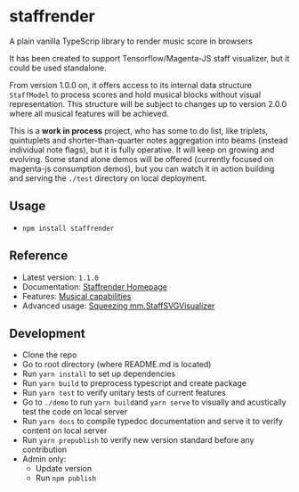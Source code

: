 # staffrender
A plain vanilla TypeScrip library to render music score in browsers

It has been created to support Tensorflow/Magenta-JS staff visualizer, but it could be used standalone.

From version 1.0.0 on, it offers access to its internal data structure `StaffModel` to process scores and hold musical blocks without visual representation. This structure will be subject to changes up to version 2.0.0 where all musical features will be achieved.

This is a **work in process** project, who has some to do list, like triplets, quintuplets and shorter-than-quarter notes aggregation into beams (instead individual note flags), but it is fully operative. It will keep on growing and evolving. Some stand alone demos will be offered (currently focused on magenta-js consumption demos), but you can watch it in action building and serving the `./test` directory on local deployment.

## Usage
- `npm install staffrender`

## Reference
- Latest version: `1.1.0`
- Documentation: [Staffrender Homepage](https://rogerpasky.github.io/staffrender/)
- Features: [Musical capabilities](https://rogerpasky.github.io/staffrender/demo/features.html)
- Advanced usage: [Squeezing mm.StaffSVGVisualizer](https://rogerpasky.github.io/staffrender/demo/index.html)

## Development
- Clone the repo
- Go to root directory (where README.md is located)
- Run `yarn install` to set up dependencies
- Run `yarn build` to preprocess typescript and create package
- Run `yarn test` to verify unitary tests of current features
- Go to `./demo` to run `yarn build`and `yarn serve` to visually and acustically test the code on local server
- Run `yarn docs` to compile typedoc documentation and serve it to verify content on local server
- Run `yarn prepublish` to verify new version standard before any contribution
- Admin only:
  - Update version
  - Run `npm publish` 